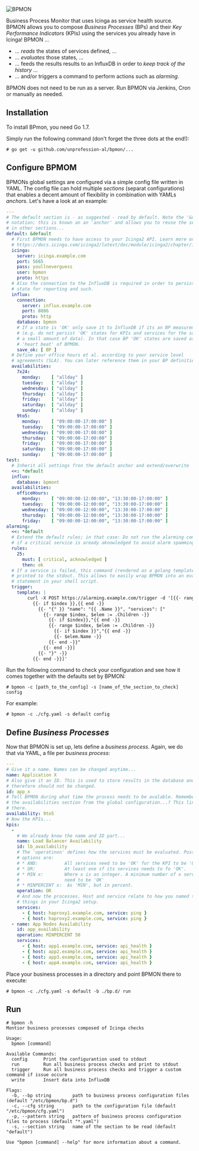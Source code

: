 ![BPMON](https://raw.githubusercontent.com/unprofession-al/bpmon/master/bpmon.png "BPMON")

Business Process Monitor that uses Icinga as service health source. BPMON allows
you to compose *Business Processes* (BPs) and their *Key Performance Indicators*
(KPIs) using the services you already have in Icinga! BPMON ...

* ... *reads* the states of services defined, ...
* ... *evaluates* those states, ...
* ... feeds the results results to an InfluxDB in order to *keep track of the history* ...
* ... and/or triggers a command to perform actions such as *alarming*.

BPMON does not need to be run as a server. Run BPMON via Jenkins, Cron or
manually as needed.

## Installation

To install BPmon, you need Go 1.7.

Simply run the following command (don't forget the three dots at the end!):
```
# go get -u github.com/unprofession-al/bpmon/...
```

## Configure BPMOM

BPMONs global settings are configured via a simple config file written in YAML.
The config file can hold multiple *sections* (separat configurations) that enables 
a decent amount of flexibility in combination with YAMLs *anchors*. Let's have 
a look at an example:

```yaml
---
# The default section is - as suggested - read by default. Note the '&default'
# notation; this is known an an 'anchor' and allows you to reuse the settings
# in other sections...
default: &default
  # First BPMON needs to have access to your Icinga2 API. Learn more on by reading 
  # https://docs.icinga.com/icinga2/latest/doc/module/icinga2/chapter/icinga2-api.
  icinga:
    server: icinga.example.com
    port: 5665
    pass: youllneverguess
    user: bpmon
    proto: https
  # Also the connection to the InfluxDB is required in order to persist the
  # state for reporting and such. 
  influx:
    connection:
      server: influx.example.com
      port: 8086
      proto: http
    database: bpmon
    # If a state is 'OK' only save it to InfluxDB if its an BP measurement 
    # (e.g. do not persist 'OK' states for KPIs and services for the sake of
    # a small amount of data). In that case BP 'OK' states are saved as 
    # 'heart beat' of BPMON.
    save_ok: [ BP ]
  # Define your office hours et al. according to your service level 
  # agreements (SLA). You can later reference them in your BP definitions.
  availabilities:
    7x24:
      monday:    [ "allday" ]
      tuesday:   [ "allday" ]
      wednesday: [ "allday" ]
      thursday:  [ "allday" ]
      friday:    [ "allday" ]
      saturday:  [ "allday" ]
      sunday:    [ "allday" ]
    9to5:
      monday:    [ "09:00:00-17:00:00" ]
      tuesday:   [ "09:00:00-17:00:00" ]
      wednesday: [ "09:00:00-17:00:00" ]
      thursday:  [ "09:00:00-17:00:00" ]
      friday:    [ "09:00:00-17:00:00" ]
      saturday:  [ "09:00:00-17:00:00" ]
      sunday:    [ "09:00:00-17:00:00" ]
test:
  # Inherit all settings fron the default anchor and extend/overwrite
  <<: *default
  influx:
    database: bpmont
  availabilities:
    officeHours:
      monday:    [ "09:00:00-12:00:00", "13:30:00-17:00:00" ]
      tuesday:   [ "09:00:00-12:00:00", "13:30:00-17:00:00" ]
      wednesday: [ "09:00:00-12:00:00", "13:30:00-17:00:00" ]
      thursday:  [ "09:00:00-12:00:00", "13:30:00-17:00:00" ]
      friday:    [ "09:00:00-12:00:00", "13:30:00-17:00:00" ]
alarming:
  <<: *default
  # Extend the default rules; in that case: Do not run the alarming command
  # if a critical service is aready aknowledged to avoid alarm spamming.
  rules:
    25:
      must: [ critical, acknowledged ]
      then: ok
  # If a service is failed, this command (rendered as a golang template) is 
  # printed to the stdout. This allows to easily wrap BPMON into an eval
  # statement in your shell script.
  trigger:
    template: |
        curl -X POST https://alarming.example.com/trigger -d '[{{- range $index, $elem := . -}}
          {{- if $index }},{{ end -}}
            {{- "{" }} "name": "{{ .Name }}", "services": ["
              {{- range $index, $elem := .Children -}}
                {{- if $index}},"{{ end -}}
                {{- range $index, $elem := .Children -}}
                  {{- if $index }}","{{ end -}}
                  {{- $elem.Name -}}
                {{- end -}}"
              {{- end -}}]
            {{- "}" -}}
          {{- end -}}]'
```

Run the following command to check your configuration and see how it comes
together with the defaults set by BPMON:

```
# bpmon -c [path_to_the_config] -s [name_of_the_section_to_check] config
```

For example:

```
# bpmon -c ./cfg.yaml -s default config
```

## Define *Business Processes*

Now that BPMON is set up, lets define a *business process*. Again, we do that 
via YAML, a file per *business process*:

```yaml
---
# Give it a name. Names can be changed anytime...
name: Application X
# Also give it an ID. This is used to store results in the database and
# therefore should not be changed.
id: app_x
# Tell BPMON during what time the process needs to be avalable. Remember
# the availabilities section from the global configuration...? This links 
# there.
availability: 9to5
# Now the KPIs...
kpis:
  - 
    # We already know the name and ID part...
    name: Load Balancer Availability
    id: lb_availability
    # The 'operatinon' defines how the services must be evaluated. Possible
    # options are:
    # * AND:          All services need to be 'OK' for the KPI to be 'OK'.
    # * OR:           At least one sf its services needs to fo 'OK'.
    # * MIN x:        Where x is an integer. A minimum number of x services
    #                 need to be 'OK'
    # * MINPERCENT x:  As 'MIN', but in percent.
    operation: OR
    # And now the processes. Host and service relate to how you named those
    # things in your Icinga2 setup.
    services:
      - { host: haproxy1.example.com, service: ping } 
      - { host: haproxy2.example.com, service: ping }
  - name: App Nodes Availability
    id: app_availability
    operation: MINPERCENT 50
    services:
      - { host: app1.example.com, service: api_health } 
      - { host: app2.example.com, service: api_health }
      - { host: app3.example.com, service: api_health }
      - { host: app4.example.com, service: api_health }
```

Place your business processes in a directory and point BPMON there to execute:

```
# bpmon -c ./cfg.yaml -s default -b ./bp.d/ run
```

## Run

```
# bpmon -h
Montior business processes composed of Icinga checks

Usage:
  bpmon [command]

Available Commands:
  config      Print the configurantion used to stdout
  run         Run all business process checks and print to stdout
  trigger     Run all business process checks and trigger a custom command if issue occure
  write       Insert data into InfluxDB

Flags:
  -b, --bp string        path to business process configuration files (default "/etc/bpmon/bp.d")
  -c, --cfg string       path to the configuration file (default "/etc/bpmon/cfg.yaml")
  -p, --pattern string   pattern of business process configuration files to process (default "*.yaml")
  -s, --section string   name of the section to be read (default "default")

Use "bpmon [command] --help" for more information about a command.
```
